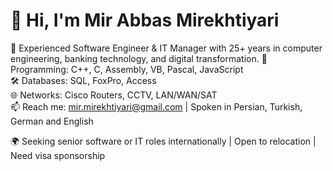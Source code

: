 # 👋 Hi, I'm Mir Abbas Mirekhtiyari

💼 Experienced Software Engineer & IT Manager with 25+ years in computer engineering, banking technology, and digital transformation.
🔧 Programming: C++, C, Assembly, VB, Pascal, JavaScript  
🛠️ Databases: SQL, FoxPro, Access  
🌐 Networks: Cisco Routers, CCTV, LAN/WAN/SAT  
📫 Reach me: mir.mirekhtiyari@gmail.com | Spoken in Persian, Turkish,  German and English

🌍 Seeking senior software or IT roles internationally | Open to relocation | Need visa sponsorship
